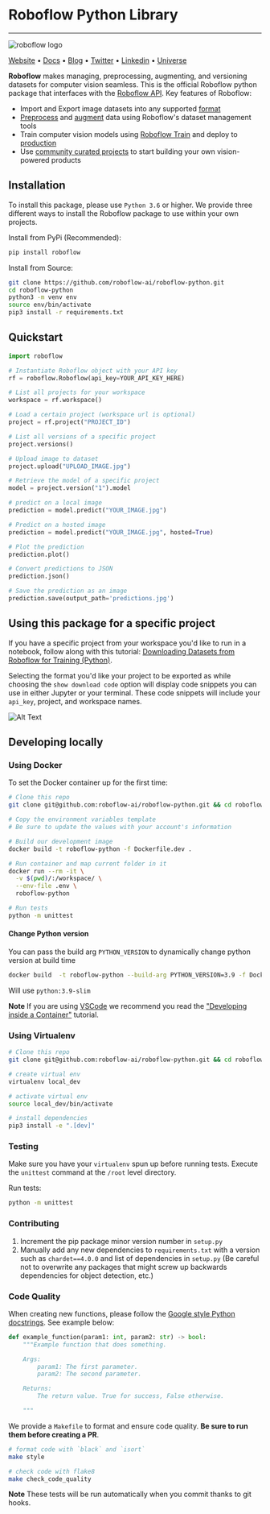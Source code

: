 # Roboflow Python Library

---
![roboflow logo](https://media.roboflow.com/homepage/cv_pipeline_compact.png?updatedAt=1679939317160)

[Website](https://docs.roboflow.com/python) • [Docs](https://docs.roboflow.com/python) • [Blog](https://blog.roboflow.com)
• [Twitter](https://twitter.com/roboflow) • [Linkedin](https://www.linkedin.com/company/roboflow-ai)
• [Universe](https://universe.roboflow.com)

**Roboflow** makes managing, preprocessing, augmenting, and versioning datasets for computer vision seamless. This is
the official Roboflow python package that interfaces with the [Roboflow API](https://docs.roboflow.com). Key features of
Roboflow:

- Import and Export image datasets into any supported [format](https://roboflow.com/formats)
- [Preprocess](https://docs.roboflow.com/image-transformations/image-preprocessing)
  and [augment](https://docs.roboflow.com/image-transformations/image-augmentation) data using Roboflow's dataset
  management tools
- Train computer vision models using [Roboflow Train](https://docs.roboflow.com/train) and deploy
  to [production](https://docs.roboflow.com/inference)
- Use [community curated projects](https://universe.roboflow.com/) to start building your own vision-powered products

## Installation

To install this package, please use `Python 3.6` or higher. We provide three different ways to install the Roboflow
package to use within your own projects.

Install from PyPi (Recommended):

```bash
pip install roboflow
```

Install from Source:

```bash
git clone https://github.com/roboflow-ai/roboflow-python.git
cd roboflow-python
python3 -m venv env
source env/bin/activate
pip3 install -r requirements.txt
```

## Quickstart

```python
import roboflow

# Instantiate Roboflow object with your API key
rf = roboflow.Roboflow(api_key=YOUR_API_KEY_HERE)

# List all projects for your workspace
workspace = rf.workspace()

# Load a certain project (workspace url is optional)
project = rf.project("PROJECT_ID")

# List all versions of a specific project
project.versions()

# Upload image to dataset
project.upload("UPLOAD_IMAGE.jpg")

# Retrieve the model of a specific project
model = project.version("1").model

# predict on a local image
prediction = model.predict("YOUR_IMAGE.jpg")

# Predict on a hosted image
prediction = model.predict("YOUR_IMAGE.jpg", hosted=True)

# Plot the prediction
prediction.plot()

# Convert predictions to JSON
prediction.json()

# Save the prediction as an image
prediction.save(output_path='predictions.jpg')
```

## Using this package for a specific project

If you have a specific project from your workspace you'd like to run in a notebook, follow along with this tutorial: [Downloading Datasets from Roboflow for Training (Python)](https://www.youtube.com/watch?v=76E6esnez8E).

Selecting the format you'd like your project to be exported as while choosing the `show download code` option will display code snippets you can use in either Jupyter or your terminal. These code snippets will include your `api_key`, project, and workspace names.

![Alt Text](https://media.giphy.com/media/I5g06mUnVzdX7iT2Gf/giphy.gif)

## Developing locally

### Using Docker

To set the Docker container up for the first time:

```bash
# Clone this repo
git clone git@github.com:roboflow-ai/roboflow-python.git && cd roboflow-python

# Copy the environment variables template
# Be sure to update the values with your account's information

# Build our development image
docker build -t roboflow-python -f Dockerfile.dev .

# Run container and map current folder in it
docker run --rm -it \
  -v $(pwd)/:/workspace/ \
  --env-file .env \
  roboflow-python

# Run tests
python -m unittest
```

#### Change Python version

You can pass the build arg `PYTHON_VERSION` to dynamically change python version at build time

```bash
docker build  -t roboflow-python --build-arg PYTHON_VERSION=3.9 -f Dockerfile.dev .
```

Will use `python:3.9-slim`

**Note** If you are using [VSCode](https://code.visualstudio.com/) we recommend you read the ["Developing inside a Container"](https://code.visualstudio.com/docs/remote/containers) tutorial.

### Using Virtualenv

```bash
# Clone this repo
git clone git@github.com:roboflow-ai/roboflow-python.git && cd roboflow-python

# create virtual env
virtualenv local_dev

# activate virtual env
source local_dev/bin/activate

# install dependencies
pip3 install -e ".[dev]"
```

### Testing

Make sure you have your `virtualenv` spun up before running tests. Execute the `unittest` command at the `/root` level directory.

Run tests:

```bash
python -m unittest
```

### Contributing

1. Increment the pip package minor version number in `setup.py`
1. Manually add any new dependencies to `requirements.txt` with a version such as `chardet==4.0.0` and list of dependencies in `setup.py` (Be careful not to overwrite any packages that might screw up backwards dependencies for object detection, etc.)

### Code Quality

When creating new functions, please follow the [Google style Python docstrings](https://sphinxcontrib-napoleon.readthedocs.io/en/latest/example_google.html). See example below:

```python
def example_function(param1: int, param2: str) -> bool:
    """Example function that does something.

    Args:
        param1: The first parameter.
        param2: The second parameter.

    Returns:
        The return value. True for success, False otherwise.

    """
```

We provide a `Makefile` to format and ensure code quality. **Be sure to run them before creating a PR**.

```bash
# format code with `black` and `isort`
make style

# check code with flake8
make check_code_quality
```

**Note** These tests will be run automatically when you commit thanks to git hooks.
